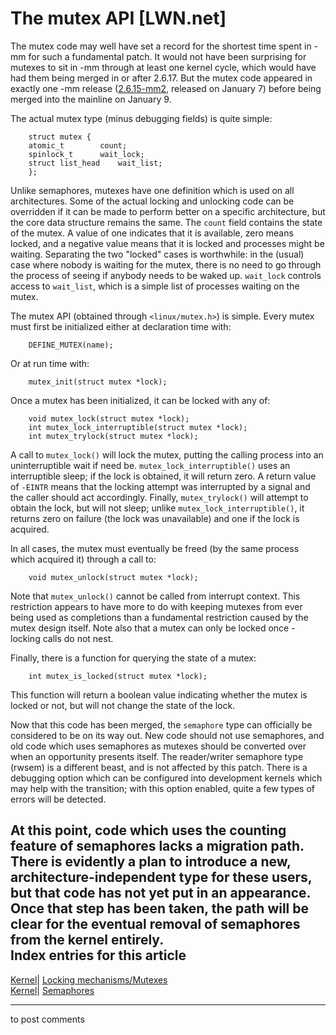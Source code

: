 # The mutex API [LWN.net]

The mutex code may well have set a record for the shortest time spent in -mm for such a fundamental patch. It would not have been surprising for mutexes to sit in -mm through at least one kernel cycle, which would have had them being merged in or after 2.6.17. But the mutex code appeared in exactly one -mm release ([2.6.15-mm2](http://lwn.net/Articles/166762/), released on January 7) before being merged into the mainline on January 9. 

The actual mutex type (minus debugging fields) is quite simple: 
    
    
        struct mutex {
    	atomic_t		count;
    	spinlock_t		wait_lock;
    	struct list_head	wait_list;
        };
    

Unlike semaphores, mutexes have one definition which is used on all architectures. Some of the actual locking and unlocking code can be overridden if it can be made to perform better on a specific architecture, but the core data structure remains the same. The `count` field contains the state of the mutex. A value of one indicates that it is available, zero means locked, and a negative value means that it is locked and processes might be waiting. Separating the two "locked" cases is worthwhile: in the (usual) case where nobody is waiting for the mutex, there is no need to go through the process of seeing if anybody needs to be waked up. `wait_lock` controls access to `wait_list`, which is a simple list of processes waiting on the mutex. 

The mutex API (obtained through `<linux/mutex.h>`) is simple. Every mutex must first be initialized either at declaration time with: 
    
    
        DEFINE_MUTEX(name);
    

Or at run time with: 
    
    
        mutex_init(struct mutex *lock);
    

Once a mutex has been initialized, it can be locked with any of: 
    
    
        void mutex_lock(struct mutex *lock);
        int mutex_lock_interruptible(struct mutex *lock);
        int mutex_trylock(struct mutex *lock);
    

A call to `mutex_lock()` will lock the mutex, putting the calling process into an uninterruptible wait if need be. `mutex_lock_interruptible()` uses an interruptible sleep; if the lock is obtained, it will return zero. A return value of `-EINTR` means that the locking attempt was interrupted by a signal and the caller should act accordingly. Finally, `mutex_trylock()` will attempt to obtain the lock, but will not sleep; unlike `mutex_lock_interruptible()`, it returns zero on failure (the lock was unavailable) and one if the lock is acquired. 

In all cases, the mutex must eventually be freed (by the same process which acquired it) through a call to: 
    
    
        void mutex_unlock(struct mutex *lock);
    

Note that `mutex_unlock()` cannot be called from interrupt context. This restriction appears to have more to do with keeping mutexes from ever being used as completions than a fundamental restriction caused by the mutex design itself. Note also that a mutex can only be locked once - locking calls do not nest. 

Finally, there is a function for querying the state of a mutex: 
    
    
        int mutex_is_locked(struct mutex *lock);
    

This function will return a boolean value indicating whether the mutex is locked or not, but will not change the state of the lock. 

Now that this code has been merged, the `semaphore` type can officially be considered to be on its way out. New code should not use semaphores, and old code which uses semaphores as mutexes should be converted over when an opportunity presents itself. The reader/writer semaphore type (rwsem) is a different beast, and is not affected by this patch. There is a debugging option which can be configured into development kernels which may help with the transition; with this option enabled, quite a few types of errors will be detected. 

At this point, code which uses the counting feature of semaphores lacks a migration path. There is evidently a plan to introduce a new, architecture-independent type for these users, but that code has not yet put in an appearance. Once that step has been taken, the path will be clear for the eventual removal of semaphores from the kernel entirely.  
Index entries for this article  
---  
[Kernel](/Kernel/Index)| [Locking mechanisms/Mutexes](/Kernel/Index#Locking_mechanisms-Mutexes)  
[Kernel](/Kernel/Index)| [Semaphores](/Kernel/Index#Semaphores)  
  


* * *

to post comments 
